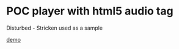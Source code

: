 # POC player with html5 audio tag

Disturbed - Stricken used as a sample

[demo](https://dgizmo.github.io/html5-audio-player/)
